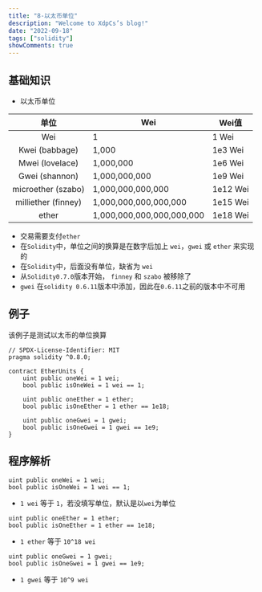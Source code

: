 ```yaml
---
title: "8-以太币单位"
description: "Welcome to XdpCs’s blog!"
date: "2022-09-18"
tags: ["solidity"]
showComments: true
---
```


## 基础知识

* 以太币单位

|         单位          | Wei                       | Wei值     |
|:-------------------:|---------------------------|----------|
|         Wei         | 1                         | 1 Wei    |
|   Kwei (babbage)    | 1,000                     | 1e3 Wei  |
|   Mwei (lovelace)   | 1,000,000                 | 1e6 Wei  |
|   Gwei (shannon)    | 1,000,000,000             | 1e9 Wei  |   
| microether (szabo)  | 1,000,000,000,000         | 1e12 Wei |
| milliether (finney) | 1,000,000,000,000,000     | 1e15 Wei |
|        ether        | 1,000,000,000,000,000,000 | 1e18 Wei |

* 交易需要支付`ether`
* 在`Solidity`中，单位之间的换算是在数字后加上 `wei`，`gwei` 或 `ether` 来实现的
* 在`Solidity`中，后面没有单位，缺省为 `wei`
* 从`Solidity0.7.0`版本开始， `finney` 和 `szabo` 被移除了
* `gwei` 在`solidity 0.6.11`版本中添加，因此在`0.6.11`之前的版本中不可用

## 例子

该例子是测试以太币的单位换算

```solidity
// SPDX-License-Identifier: MIT
pragma solidity ^0.8.0;

contract EtherUnits {
    uint public oneWei = 1 wei;
    bool public isOneWei = 1 wei == 1;

    uint public oneEther = 1 ether;
    bool public isOneEther = 1 ether == 1e18;

    uint public oneGwei = 1 gwei;
    bool public isOneGwei = 1 gwei == 1e9;
}

```

## 程序解析

```solidity
uint public oneWei = 1 wei;
bool public isOneWei = 1 wei == 1;
```

* `1 wei` 等于 `1`，若没填写单位，默认是以`wei`为单位

```solidity
uint public oneEther = 1 ether;
bool public isOneEther = 1 ether == 1e18;
```

* `1 ether` 等于 `10^18 wei`

```solidity
uint public oneGwei = 1 gwei;
bool public isOneGwei = 1 gwei == 1e9;
```

* `1 gwei` 等于 `10^9 wei`

